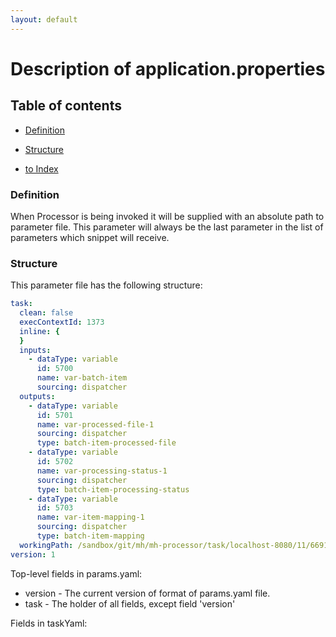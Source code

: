 ```yaml
---
layout: default
---
```


# Description of application.properties

## Table of contents

- [Definition](#definition)
- [Structure](#structure)

- [to Index](/index)


### Definition

When Processor is being invoked it will be supplied with an absolute path to parameter file. 
This parameter will always be the last parameter in the list of parameters which snippet will receive.

### Structure

This parameter file has the following structure:   

```yaml
task:
  clean: false
  execContextId: 1373
  inline: {
  }
  inputs:
    - dataType: variable
      id: 5700
      name: var-batch-item
      sourcing: dispatcher
  outputs:
    - dataType: variable
      id: 5701
      name: var-processed-file-1
      sourcing: dispatcher
      type: batch-item-processed-file
    - dataType: variable
      id: 5702
      name: var-processing-status-1
      sourcing: dispatcher
      type: batch-item-processing-status
    - dataType: variable
      id: 5703
      name: var-item-mapping-1
      sourcing: dispatcher
      type: batch-item-mapping
  workingPath: /sandbox/git/mh/mh-processor/task/localhost-8080/11/6691
version: 1
```

Top-level fields in params.yaml:   
- version - The current version of format of params.yaml file.   
- task - The holder of all fields, except field 'version'
      
Fields in taskYaml:      